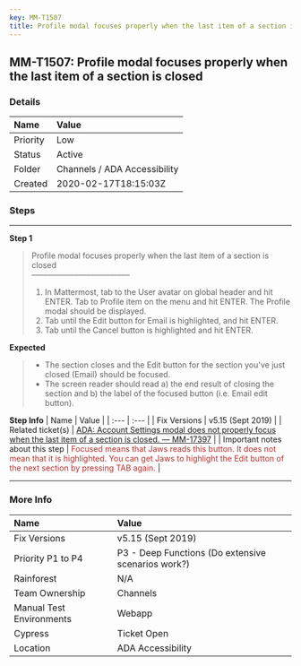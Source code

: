 ```yaml
---
key: MM-T1507
title: Profile modal focuses properly when the last item of a section is closed
---
```


## MM-T1507: Profile modal focuses properly when the last item of a section is closed

### Details

| Name     | Value                        |
| :------- | :--------------------------- |
| Priority | Low                          |
| Status   | Active                       |
| Folder   | Channels / ADA Accessibility |
| Created  | 2020-02-17T18:15:03Z         |

### Steps

<hr/>

**Step 1**

> <article>Profile modal focuses properly when the last item of a section is closed<br />–––––––––––––––––––––––––<ol><li>In Mattermost, tab to the User avatar on global header and hit ENTER. Tab to Profile item on the menu and hit ENTER. The Profile modal should be displayed.</li><li>Tab until the Edit button for Email is highlighted, and hit ENTER.</li><li>Tab until the Cancel button is highlighted and hit ENTER.</li></ol></article>

**Expected**

> <article><ul><li>The section closes and the Edit button for the section you've just closed (Email) should be focused.</li><li>The screen reader should read a) the end result of closing the section and b) the label of the focused button (i.e. Email edit button).</li></ul></article>

**Step Info**
| Name | Value |
| :--- | :--- |
| Fix Versions | v5.15 (Sept 2019) |
| Related ticket(s) | <a href="https://mattermost.atlassian.net/browse/MM-17397">ADA: Account Settings modal does not properly focus when the last item of a section is closed. — MM-17397</a> |
| Important notes about this step | <span style="color:rgb(184, 49, 47)">Focused means that Jaws reads this button. It does not mean that it is highlighted. You can get Jaws to highlight the Edit button of the next section by pressing TAB again.</span> |

<hr/>

### More Info

| Name                     | Value                                              |
| :----------------------- | :------------------------------------------------- |
| Fix Versions             | v5.15 (Sept 2019)                                  |
| Priority P1 to P4        | P3 - Deep Functions (Do extensive scenarios work?) |
| Rainforest               | N/A                                                |
| Team Ownership           | Channels                                           |
| Manual Test Environments | Webapp                                             |
| Cypress                  | Ticket Open                                        |
| Location                 | ADA Accessibility                                  |
